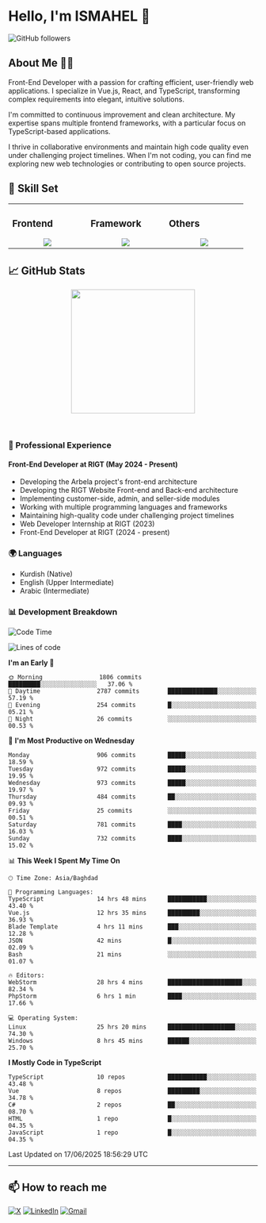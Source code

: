 # Hello, I'm ISMAHEL 👋 
![GitHub followers](https://img.shields.io/github/followers/ismahelZero) 

## About Me 👨‍💻
Front-End Developer with a passion for crafting efficient, user-friendly web applications. I specialize in Vue.js, React, and TypeScript, transforming complex requirements into elegant, intuitive solutions.

I'm committed to continuous improvement and clean architecture. My expertise spans multiple frontend frameworks, with a particular focus on TypeScript-based applications.

I thrive in collaborative environments and maintain high code quality even under challenging project timelines. When I'm not coding, you can find me exploring new web technologies or contributing to open source projects.

## 💼 Skill Set

<table><tr><td valign="top" width="25%">

### Frontend  
<a href="https://github.com/ismahelZero">
<div align="center">  
       <img src="https://skillicons.dev/icons?i=html,css,bootstrap,tailwind,js,ts&perline=4" /> 
</div>
</a>
 </td><td valign="top" width="25%">
        
### Framework
<a href="https://github.com/ismahelZero">
<div align="center">
       <img src="https://skillicons.dev/icons?i=vuejs,nuxtjs,react&perline=4" /> 
</div>
</a>

</td><td valign="top" width="25%">
  
### Others
<a href="https://github.com/ismahelZero">
<div align="center">
       <img src="https://skillicons.dev/icons?i=git,github,npm,figma,vscode,webstorm,discord,vscodeqt&perline=4" /> 
</div>
</a>
</td>
</tr></table>


## 📈 GitHub Stats
<!-- Activity Graph -->
<p align="center">
  <a href="https://github.com/ismahelZero">
    <img height=250 src="https://github-readme-activity-graph.vercel.app/graph?username=ismahelZero&bg_color=282c34&color=FDFD96&line=FDFD96&point=FFFFFF&area_color=79FE96&border_radius=24.5&title_color=FDFD96&border_radius=20px"/>
  </a> 
</p>

<br>

### 💼 Professional Experience
#### Front-End Developer at RIGT (May 2024 - Present)
- Developing the Arbela project's front-end architecture
- Developing the RIGT Website Front-end and Back-end architecture
- Implementing customer-side, admin, and seller-side modules
- Working with multiple programming languages and frameworks
- Maintaining high-quality code under challenging project timelines
- Web Developer Internship at RIGT (2023)
- Front-End Developer at RIGT (2024 - present)

### 🌍 Languages
- Kurdish (Native)
- English (Upper Intermediate)
- Arabic (Intermediate)

### 📊 Development Breakdown
<!--START_SECTION:waka-->
![Code Time](http://img.shields.io/badge/Code%20Time-1%2C122%20hrs%2010%20mins-blue)

![Lines of code](https://img.shields.io/badge/From%20Hello%20World%20I%27ve%20Written-5.1%20million%20lines%20of%20code-blue)

**I'm an Early 🐤** 

```text
🌞 Morning                1806 commits        █████████░░░░░░░░░░░░░░░░   37.06 % 
🌆 Daytime                2787 commits        ██████████████░░░░░░░░░░░   57.19 % 
🌃 Evening                254 commits         █░░░░░░░░░░░░░░░░░░░░░░░░   05.21 % 
🌙 Night                  26 commits          ░░░░░░░░░░░░░░░░░░░░░░░░░   00.53 % 
```
📅 **I'm Most Productive on Wednesday** 

```text
Monday                   906 commits         █████░░░░░░░░░░░░░░░░░░░░   18.59 % 
Tuesday                  972 commits         █████░░░░░░░░░░░░░░░░░░░░   19.95 % 
Wednesday                973 commits         █████░░░░░░░░░░░░░░░░░░░░   19.97 % 
Thursday                 484 commits         ██░░░░░░░░░░░░░░░░░░░░░░░   09.93 % 
Friday                   25 commits          ░░░░░░░░░░░░░░░░░░░░░░░░░   00.51 % 
Saturday                 781 commits         ████░░░░░░░░░░░░░░░░░░░░░   16.03 % 
Sunday                   732 commits         ████░░░░░░░░░░░░░░░░░░░░░   15.02 % 
```


📊 **This Week I Spent My Time On** 

```text
🕑︎ Time Zone: Asia/Baghdad

💬 Programming Languages: 
TypeScript               14 hrs 48 mins      ███████████░░░░░░░░░░░░░░   43.40 % 
Vue.js                   12 hrs 35 mins      █████████░░░░░░░░░░░░░░░░   36.93 % 
Blade Template           4 hrs 11 mins       ███░░░░░░░░░░░░░░░░░░░░░░   12.28 % 
JSON                     42 mins             █░░░░░░░░░░░░░░░░░░░░░░░░   02.09 % 
Bash                     21 mins             ░░░░░░░░░░░░░░░░░░░░░░░░░   01.07 % 

🔥 Editors: 
WebStorm                 28 hrs 4 mins       █████████████████████░░░░   82.34 % 
PhpStorm                 6 hrs 1 min         ████░░░░░░░░░░░░░░░░░░░░░   17.66 % 

💻 Operating System: 
Linux                    25 hrs 20 mins      ███████████████████░░░░░░   74.30 % 
Windows                  8 hrs 45 mins       ██████░░░░░░░░░░░░░░░░░░░   25.70 % 
```

**I Mostly Code in TypeScript** 

```text
TypeScript               10 repos            ███████████░░░░░░░░░░░░░░   43.48 % 
Vue                      8 repos             █████████░░░░░░░░░░░░░░░░   34.78 % 
C#                       2 repos             ██░░░░░░░░░░░░░░░░░░░░░░░   08.70 % 
HTML                     1 repo              █░░░░░░░░░░░░░░░░░░░░░░░░   04.35 % 
JavaScript               1 repo              █░░░░░░░░░░░░░░░░░░░░░░░░   04.35 % 
```




 Last Updated on 17/06/2025 18:56:29 UTC
<!--END_SECTION:waka-->

---
## 📫 How to reach me
[![X](https://img.shields.io/badge/X-informational?style=for-the-badge&logo=X&logoColor=white)](https://www.twitter.com/ismahel_zero/)
[![LinkedIn](https://img.shields.io/badge/LinkedIn-0077B5?style=for-the-badge&logo=linkedin&logoColor=white)](https://linkedin.com/in/ismahel-zero-1053b4228)
[![Gmail](https://img.shields.io/badge/Gmail-informational?style=for-the-badge&color=EA4335&logo=gmail&logoColor=white)](mailto:ismahel.zero94@gmail.com?subject=Hey!)
